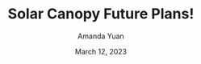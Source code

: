 ---
title: "Solar Canopy Future Plans!"
date: "March 12, 2023"
author: "Amanda Yuan"
content: "
The Solar Canopy Project is currently working with UW Transportation and has a lot to look forward to. Currently they are looking into solar panel manufacturers, contacting companies, and battery cell providers. Also they've assigned a project manager had expect that their first design update will be within the month. Additionally, they're currently discussing possible grant options. Best of luck to them moving forward! <br>
Below is a picture of the E18 lot (next to IMA), where the Solar Canopy will be installed:"
image: "solar-canopy-march-2023.png"
---